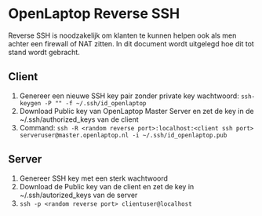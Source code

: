 OpenLaptop Reverse SSH
======================

Reverse SSH is noodzakelijk om klanten te kunnen helpen ook als men achter een firewall of NAT zitten. In dit document wordt uitgelegd hoe dit tot stand wordt gebracht.

Client
------
1. Genereer een nieuwe SSH key pair zonder private key wachtwoord: ```ssh-keygen -P "" -f ~/.ssh/id_openlaptop```
1. Download Public key van OpenLaptop Master Server en zet de key in de ~/.ssh/authorized_keys van de client
2. Command: ```ssh -R <random reverse port>:localhost:<client ssh port> serveruser@master.openlaptop.nl -i ~/.ssh/id_openlaptop.pub```

Server
------
1. Genereer SSH key met een sterk wachtwoord
2. Download de Public key van de client en zet de key in ~/.ssh/autorized_keys van de server
3. ```ssh -p <random reverse port> clientuser@localhost```
